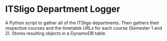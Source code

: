 # ITSligo Department Logger

A Python script to gather all of the ITSligo departments.
Then gathers their respective courses and the timetable URLs for each course (Semester 1 and 2).
Stores resulting objects in a DynamoDB table.
